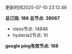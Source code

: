更新时间2025-07-10 23:12:46

**总订阅: 188**
**总节点: 38067**
- vless节点: 14846
- hysteria2节点: 10

**google ping有效节点: 168**
